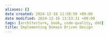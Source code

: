 ```yaml
---
aliases: []
date created: 2024-12-16 11:58:59 +09:00
date modified: 2024-12-16 13:53:31 +09:00
tags: [architecture, book, code-quality, ddd]
title: Implementing Domain Driven Design
---
```


